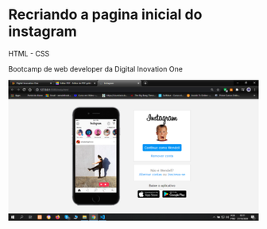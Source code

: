 <h1>Recriando a pagina inicial do instagram</h1>

<p>HTML - CSS</p>

Bootcamp de web developer da Digital Inovation One

![Alt Text](imagem.png)